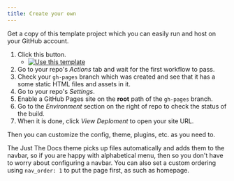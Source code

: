 ```yaml
---
title: Create your own
---
```


Get a copy of this template project which you can easily run and host on your GitHub account.

1. Click this button.
    - [![Use this template](https://img.shields.io/badge/Generate-Use_this_template-2ea44f)](https://github.com/MichaelCurrin/jekyll-themed-site-quickstart/generate)
1. Go to your repo's _Actions_ tab and wait for the first workflow to pass.
1. Check your `gh-pages` branch which was created and see that it has a some static HTML files and assets in it.
1. Go to your repo's _Settings_.
1. Enable a GitHub Pages site on the **root** path of the `gh-pages` branch.
1. Go to the _Environment_ section on the right of repo to check the status of the build.
1. When it is done, click _View Deploment_ to open your site URL.

Then you can customize the config, theme, plugins, etc. as you need to.

The Just The Docs theme picks up files automatically and adds them to the navbar, so if you are happy with alphabetical menu, then so you don't have to worry about configuring a navbar. You can also set a custom ordering using `nav_order: 1` to put the page first, as such as homepage.

